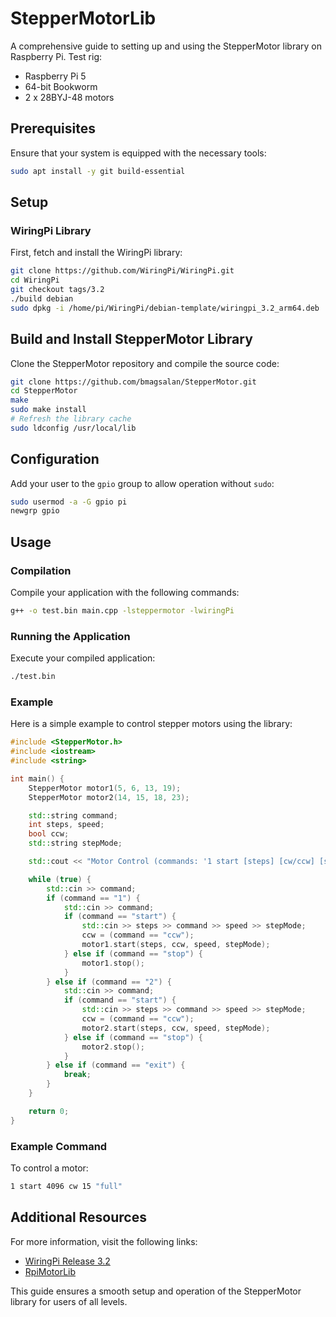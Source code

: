 # StepperMotorLib
A comprehensive guide to setting up and using the StepperMotor library on Raspberry Pi.
Test rig:
* Raspberry Pi 5
* 64-bit Bookworm
* 2 x 28BYJ-48 motors

## Prerequisites
Ensure that your system is equipped with the necessary tools:
```bash
sudo apt install -y git build-essential
```

## Setup
### WiringPi Library
First, fetch and install the WiringPi library:
```bash
git clone https://github.com/WiringPi/WiringPi.git
cd WiringPi
git checkout tags/3.2
./build debian
sudo dpkg -i /home/pi/WiringPi/debian-template/wiringpi_3.2_arm64.deb
```

## Build and Install StepperMotor Library
Clone the StepperMotor repository and compile the source code:
```bash
git clone https://github.com/bmagsalan/StepperMotor.git
cd StepperMotor
make
sudo make install
# Refresh the library cache
sudo ldconfig /usr/local/lib
```

## Configuration
Add your user to the `gpio` group to allow operation without `sudo`:
```bash
sudo usermod -a -G gpio pi
newgrp gpio
```

## Usage
### Compilation
Compile your application with the following commands:
```bash
g++ -o test.bin main.cpp -lsteppermotor -lwiringPi
```

### Running the Application
Execute your compiled application:
```bash
./test.bin
```

### Example
Here is a simple example to control stepper motors using the library:
```c++
#include <StepperMotor.h>
#include <iostream>
#include <string>

int main() {
    StepperMotor motor1(5, 6, 13, 19);
    StepperMotor motor2(14, 15, 18, 23);

    std::string command;
    int steps, speed;
    bool ccw;
    std::string stepMode;

    std::cout << "Motor Control (commands: '1 start [steps] [cw/ccw] [speed] [full/half/wave]', '1 stop', '2 start [steps] [cw/ccw] [speed] [full/half/wave]', '2 stop', 'exit'):" << std::endl;

    while (true) {
        std::cin >> command;
        if (command == "1") {
            std::cin >> command;
            if (command == "start") {
                std::cin >> steps >> command >> speed >> stepMode;
                ccw = (command == "ccw");
                motor1.start(steps, ccw, speed, stepMode);
            } else if (command == "stop") {
                motor1.stop();
            }
        } else if (command == "2") {
            std::cin >> command;
            if (command == "start") {
                std::cin >> steps >> command >> speed >> stepMode;
                ccw = (command == "ccw");
                motor2.start(steps, ccw, speed, stepMode);
            } else if (command == "stop") {
                motor2.stop();
            }
        } else if (command == "exit") {
            break;
        }
    }

    return 0;
}
```

### Example Command
To control a motor:
```bash
1 start 4096 cw 15 "full"
```

## Additional Resources
For more information, visit the following links:
- [WiringPi Release 3.2](https://github.com/WiringPi/WiringPi/releases/tag/3.2)
- [RpiMotorLib](https://github.com/gavinlyonsrepo/RpiMotorLib)

This guide ensures a smooth setup and operation of the StepperMotor library for users of all levels.
